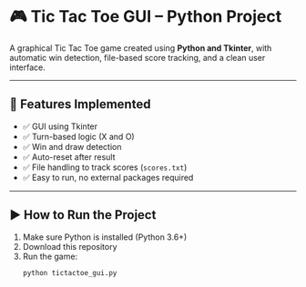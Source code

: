 # 🎮 Tic Tac Toe GUI – Python Project

A graphical Tic Tac Toe game created using **Python and Tkinter**, with automatic win detection, file-based score tracking, and a clean user interface.

---

## 🚀 Features Implemented

- ✅ GUI using Tkinter
- ✅ Turn-based logic (X and O)
- ✅ Win and draw detection
- ✅ Auto-reset after result
- ✅ File handling to track scores (`scores.txt`)
- ✅ Easy to run, no external packages required

---

## ▶️ How to Run the Project

1. Make sure Python is installed (Python 3.6+)
2. Download this repository
3. Run the game:
   ```bash
   python tictactoe_gui.py
